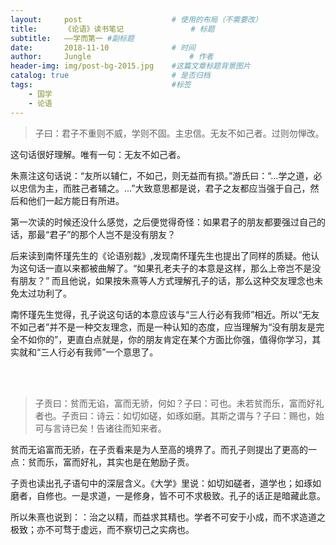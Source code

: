 ```yaml
---
layout:     post                    # 使用的布局（不需要改）
title:      《论语》读书笔记               # 标题 
subtitle:   ——学而第一 #副标题
date:       2018-11-10              # 时间
author:     Jungle                      # 作者
header-img: img/post-bg-2015.jpg    #这篇文章标题背景图片
catalog: true                       # 是否归档
tags:                               #标签
    - 国学 
    - 论语
---
```



>子曰：君子不重则不威，学则不固。主忠信。无友不如己者。过则勿惮改。
  
这句话很好理解。唯有一句：无友不如己者。

朱熹注这句话说：“友所以辅仁，不如己，则无益而有损。”游氏曰：“...学之道，必以忠信为主，而胜己者辅之。...”大致意思都是说，君子之友都应当强于自己，然后和他们一起方能日有所进。

第一次读的时候还没什么感觉，之后便觉得奇怪：如果君子的朋友都要强过自己的话，那最“君子”的那个人岂不是没有朋友？

后来读到南怀瑾先生的《论语别裁》,发现南怀瑾先生也提出了同样的质疑。他认为这句话一直以来都被曲解了。“如果孔老夫子的本意是这样，那么上帝岂不是没有朋友？”
而且他说，如果按朱熹等人方式理解孔子的话，那么这种交友理念也未免太过功利了。

南怀瑾先生觉得，孔子说这句话的本意应该与“三人行必有我师”相近。所以“无友不如己者”并不是一种交友理念，而是一种认知的态度，应当理解为“没有朋友是完全不如你的”，更直白点就是，你的朋友肯定在某个方面比你强，值得你学习，其实就和“三人行必有我师”一个意思了。

</br></br>

>子贡曰：贫而无谄，富而无骄，何如？子曰：可也。未若贫而乐，富而好礼者也。子贡曰：诗云：如切如磋，如琢如磨。其斯之谓与？子曰：赐也，始可与言诗已矣！告诸往而知来者。

贫而无谄富而无骄，在子贡看来是为人至高的境界了。而孔子则提出了更高的一点：贫而乐，富而好礼，其实也是在勉励子贡。

子贡也读出孔子语句中的深层含义。《大学》里说：如切如磋者，道学也；如琢如磨者，自修也。一是求道，一是修身，皆不可不求极致。孔子的话正是暗藏此意。

所以朱熹也说到：：治之以精，而益求其精也。学者不可安于小成，而不求造道之极致；亦不可骛于虚远，而不察切己之实病也。
